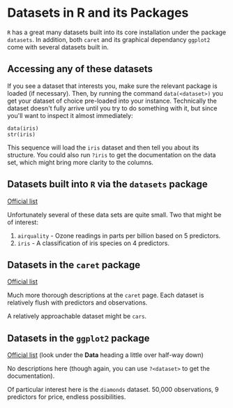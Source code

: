 # Datasets in R and its Packages

`R` has a great many datasets built into its core installation under the package `datasets`.  In addition, both `caret` and its graphical dependancy `ggplot2` come with several datasets built in.

## Accessing any of these datasets

If you see a dataset that interests you, make sure the relevant package is loaded (if necessary).  Then, by running the command `data(<dataset>)` you get your dataset of choice pre-loaded into your instance.  Technically the dataset doesn't fully arrive until you try to do something with it, but since you'll want to inspect it almost immediately:

    data(iris)
    str(iris)

This sequence will load the `iris` dataset and then tell you about its structure.  You could also run `?iris` to get the documentation on the data set, which might bring more clarity to the columns.

## Datasets built into `R` via the `datasets` package

[Official list](https://stat.ethz.ch/R-manual/R-devel/library/datasets/html/00Index.html)

Unfortunately several of these data sets are quite small.  Two that might be of interest:

1. `airquality` - Ozone readings in parts per billion based on 5 predictors.
2. `iris` - A classification of iris species on 4 predictors.

## Datasets in the `caret` package

[Official list](http://topepo.github.io/caret/datasets.html)

Much more thorough descriptions at the `caret` page.  Each dataset is relatively flush with predictors and observations.

A relatively approachable dataset might be `cars`.

## Datasets in the `ggplot2` package

[Official list](http://docs.ggplot2.org/current/) (look under the **Data** heading a little over half-way down)

No descriptions here (though again, you can use `?<dataset>` to get the documentation).

Of particular interest here is the `diamonds` dataset.  50,000 observations, 9 predictors for price, endless possibilities.
